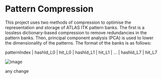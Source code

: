 # Pattern Compression

This project uses two methods of compression to optimise the representation and storage of ATLAS ITK pattern banks. The first is a lossless dictionary-based compression to remove redundancies in the pattern banks. Then, principal component analysis (PCA) is used to lower the dimensionality of the patterns. The format of the banks is as follows:

patternIndex  |  hashId_L0  |  hit_L0  |  hashId_L1  |  hit_L1  |  ...  |  hashId_L7  |  hit_L7  


![image](pg.png?raw=true)

any change


